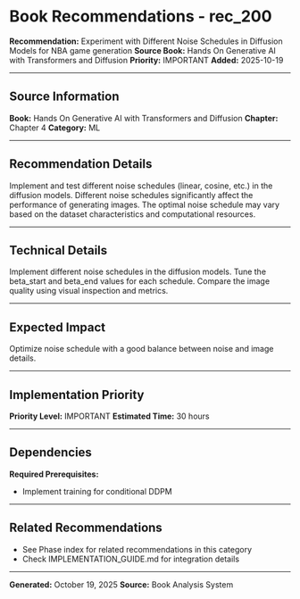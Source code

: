 # Book Recommendations - rec_200

**Recommendation:** Experiment with Different Noise Schedules in Diffusion Models for NBA game generation
**Source Book:** Hands On Generative AI with Transformers and Diffusion
**Priority:** IMPORTANT
**Added:** 2025-10-19

---

## Source Information

**Book:** Hands On Generative AI with Transformers and Diffusion
**Chapter:** Chapter 4
**Category:** ML

---

## Recommendation Details

Implement and test different noise schedules (linear, cosine, etc.) in the diffusion models. Different noise schedules significantly affect the performance of generating images. The optimal noise schedule may vary based on the dataset characteristics and computational resources.

---

## Technical Details

Implement different noise schedules in the diffusion models. Tune the beta_start and beta_end values for each schedule. Compare the image quality using visual inspection and metrics.

---

## Expected Impact

Optimize noise schedule with a good balance between noise and image details.

---

## Implementation Priority

**Priority Level:** IMPORTANT
**Estimated Time:** 30 hours

---

## Dependencies

**Required Prerequisites:**

- Implement training for conditional DDPM


---

## Related Recommendations

- See Phase index for related recommendations in this category
- Check IMPLEMENTATION_GUIDE.md for integration details

---

**Generated:** October 19, 2025
**Source:** Book Analysis System
